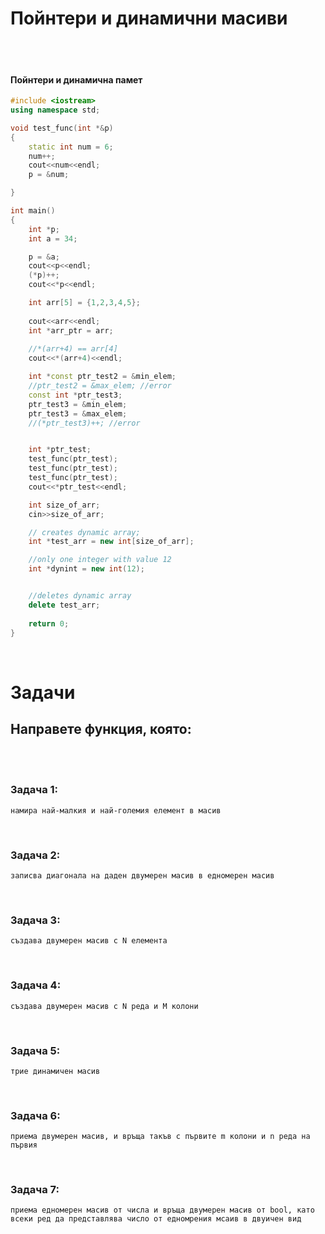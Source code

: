 # **Пойнтери и динамични масиви**
<br />
<br />



#### **Пойнтери и динамична памет**
```cpp
#include <iostream>
using namespace std;

void test_func(int *&p)
{
    static int num = 6;
    num++;
    cout<<num<<endl;
    p = &num;

}

int main()
{
    int *p;
    int a = 34;

    p = &a;
    cout<<p<<endl;
    (*p)++;
    cout<<*p<<endl;

    int arr[5] = {1,2,3,4,5};
    
    cout<<arr<<endl;
    int *arr_ptr = arr;
    
    //*(arr+4) == arr[4]
    cout<<*(arr+4)<<endl;

    int *const ptr_test2 = &min_elem;
    //ptr_test2 = &max_elem; //error
    const int *ptr_test3;
    ptr_test3 = &min_elem;
    ptr_test3 = &max_elem;
    //(*ptr_test3)++; //error


    int *ptr_test;
    test_func(ptr_test);
    test_func(ptr_test);
    test_func(ptr_test);
    cout<<*ptr_test<<endl;

    int size_of_arr;
    cin>>size_of_arr;

    // creates dynamic array;
    int *test_arr = new int[size_of_arr];

    //only one integer with value 12
    int *dynint = new int(12);


    //deletes dynamic array
    delete test_arr;
    
    return 0;
}
```
<br />



# **Задачи**

## **Направете функция, която:**
<br />
<br />


### **Задача 1:**
    намира най-малкия и най-големия елемент в масив
<br />   

### **Задача 2:**
    записва диагонала на даден двумерен масив в едномерен масив
<br />

### **Задача 3:**
    създава двумерен масив с N елемента
<br />

### **Задача 4:**
    създава двумерен масив с N реда и M колони
<br />

### **Задача 5:**
    трие динамичен масив
<br />

### **Задача 6:**
    приема двумерен масив, и връща такъв с първите m колони и n реда на първия
<br />

### **Задача 7:**
    приема едномерен масив от числа и връща двумерен масив от bool, като всеки ред да представлява число от едномрения мсаив в двуичен вид
<br />
    
    
